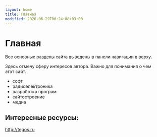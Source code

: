 ```yaml
---
layout: home
title: Главная
modified: 2020-06-29T00:24:08+03:00
---
```


#  Главная

Все основные разделы сайта выведены в панели навигации  в верху.

Здесь отмечу сферу интересов автора. Важно для понимания о чем этот сайт.
* софт
* радиоэлектроника
* разработка програм
* сайтостроение
* медиа


## Интересные ресурсы:
http://tegos.ru


<script async src="https://comments.app/js/widget.js?2" data-comments-app-website="zuRUPyyL" data-limit="5"></script>